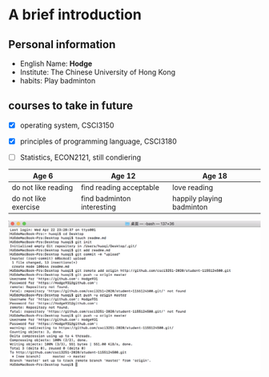 # A brief introduction
## Personal information
- English Name: **Hodge**
- Institute: The Chinese University of Hong Kong
- habits: Play badminton
## courses to take in future
- [x] operating system, CSCI3150
- [x] principles of programming language, CSCI3180
- [ ] Statistics, ECON2121, still condiering


|        Age 6         |             Age 12         |           Age 18          |
| -------------------- | -------------------------- | ------------------------- |
| do not like reading  |   find reading acceptable  |        love reading       |
| do not like exercise | find badminton interesting | happily playing badminton |



![Screenshot of commands](screenshot.png)
